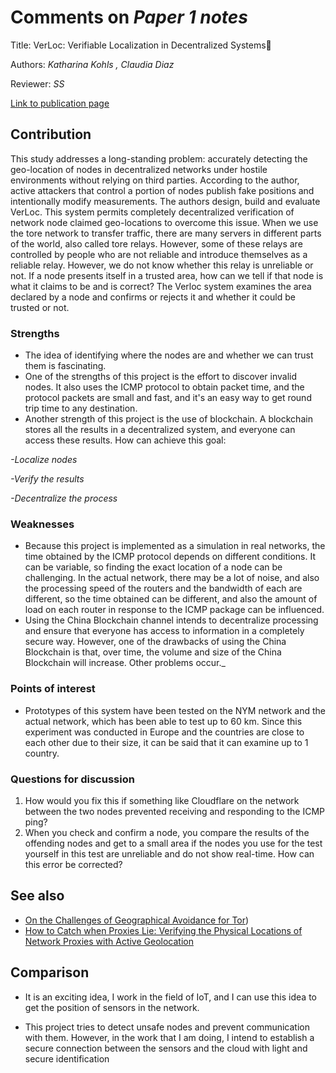 # Comments on _Paper 1 notes_

Title: VerLoc: Verifiable Localization in Decentralized Systems

Authors: _Katharina Kohls , Claudia Diaz_

Reviewer: _SS_

[Link to publication page](https://www.usenix.org/conference/usenixsecurity22/presentation/kohls)


## Contribution

This study addresses a long-standing problem: accurately detecting the geo-location of nodes in decentralized networks under hostile environments without relying on third parties. According to the author, active attackers that control a portion of nodes publish fake positions and intentionally modify measurements. The authors design, build and evaluate VerLoc. This system permits completely decentralized verification of network node claimed geo-locations to overcome this issue.
When we use the tore network to transfer traffic, there are many servers in different parts of the world, also called tore relays. However, some of these relays are controlled by people who are not reliable and introduce themselves as a reliable relay. However,  we do not know whether this relay is unreliable or not. If a node presents itself in a trusted area, how can we tell if that node is what it claims to be and is correct? 
The Verloc system examines the area declared by a node and confirms or rejects it and whether it could be trusted or not.

### Strengths

- The idea of identifying where the nodes are and whether we can trust them is fascinating.
- One of the strengths of this project is the effort to discover invalid nodes. It also uses the ICMP protocol to obtain packet time, and the protocol packets are small and fast, and it's an easy way to get round trip time to any destination.
- Another strength of this project is the use of blockchain. A blockchain stores all the results in a decentralized system, and everyone can access these results.
How can achieve this goal:

_-Localize nodes_

_-Verify the results_

_-Decentralize the process_


### Weaknesses

- Because this project is implemented as a simulation in real networks, the time obtained by the ICMP protocol depends on different conditions. It can be variable, so finding the exact location of a node can be challenging. In the actual network, there may be a lot of noise, and also the processing speed of the routers and the bandwidth of each are different, so the time obtained can be different, and also the amount of load on each router in response to the ICMP package can be influenced.
- Using the China Blockchain channel intends to decentralize processing and ensure that everyone has access to information in a completely secure way. However, one of the drawbacks of using the China Blockchain is that, over time, the volume and size of the China Blockchain will increase. Other problems occur._ 

### Points of interest

- Prototypes of this system have been tested on the NYM network and the actual network, which has been able to test up to 60 km. Since this experiment was conducted in Europe and the countries are close to each other due to their size, it can be said that it can examine up to 1 country.


### Questions for discussion

1. How would you fix this if something like Cloudflare on the network between the two nodes prevented receiving and responding to the ICMP ping?
2. When you check and confirm a node, you compare the results of the offending nodes and get to a small area if the nodes you use for the test yourself in this test are unreliable and do not show real-time. How can this error be corrected?


## See also

- [On the Challenges of Geographical Avoidance for Tor](http://poepper.net/papers/NDSS19-TrilateraTor.pdf))
- [How to Catch when Proxies Lie: Verifying the Physical Locations of Network Proxies with Active Geolocation](https://dl.acm.org/doi/pdf/10.1145/3278532.3278551?casa_token=craj0wL-3poAAAAA:0NWqmHvYWhwn9EEy4OiNMLbS8vf8Ura5fo6Rg0KvSJ4K4oa0dNR-jwD5r9jzTfyxCjh82VxN6uE9Mw)


## Comparison

- It is an exciting idea, I work in the field of IoT, and I can use this idea to get the position of sensors in the network.

- This project tries to detect unsafe nodes and prevent communication with them. However, in the work that I am doing, I intend to establish a secure connection between the sensors and the cloud with light and secure identification


